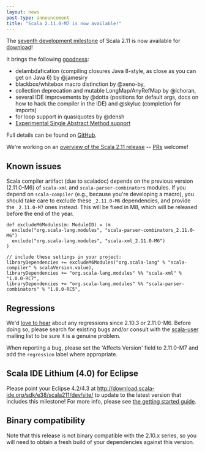 ```yaml
---
layout: news
post-type: announcement
title: "Scala 2.11.0-M7 is now available!"
---
```

The [seventh development milestone](https://github.com/scala/scala/releases/v2.11.0-M7) of Scala 2.11 is now available for [download](/download/2.11.0-M7.html)!

It brings the following [goodness](https://github.com/scala/scala/issues?milestone=25&page=1&state=closed):

- delambdafication (compiling closures Java 8-style, as close as you can get on Java 6) by @jamesiry
- blackbox/whitebox macro distinction by @xeno-by,
- collection deprecation and mutable LongMap/AnyRefMap by @ichoran,
- several IDE improvements by @dotta (positions for default args, docs on how to hack the compiler in the IDE) and @skyluc (completion for imports)
- for loop support in quasiquotes by @densh
- [Experimental Single Abstract Method support](https://github.com/scala/scala/pull/3037)

Full details can be found on [GitHub](https://github.com/scala/scala/releases/v2.11.0-M7).

We're working on an [overview of the Scala 2.11 release](http://docs.scala-lang.org/scala/2.11/) -- [PRs](https://github.com/scala/scala/blob/gh-pages/2.11/index.markdown) welcome!

## Known issues
Scala compiler artifact (due to scaladoc) depends on the previous version (2.11.0-M6) of `scala-xml` and `scala-parser-combinators` modules.
If you depend on `scala-compiler` (e.g., because you're developing a macro), you should take care to exclude these `_2.11.0-M6` dependencies,
and provide the `_2.11.0-M7` ones instead. This will be fixed in M8, which will be released before the end of the year.


    def excludeM6Modules(m: ModuleID) = (m
      exclude("org.scala-lang.modules", "scala-parser-combinators_2.11.0-M6")
      exclude("org.scala-lang.modules", "scala-xml_2.11.0-M6")
    )

    // include these settings in your project:
    libraryDependencies += excludeM6Modules("org.scala-lang" % "scala-compiler" % scalaVersion.value),
    libraryDependencies += "org.scala-lang.modules" %% "scala-xml" % "1.0.0-RC7",
    libraryDependencies += "org.scala-lang.modules" %% "scala-parser-combinators" % "1.0.0-RC5",

## Regressions
We'd [love to hear](https://issues.scala-lang.org/) about any regressions since 2.10.3 or 2.11.0-M6. Before doing so, please search for existing bugs and/or consult with the [scala-user](https://groups.google.com/forum/#!forum/scala-user) mailing list to be sure it is a genuine problem.

When reporting a bug, please set the 'Affects Version' field to 2.11.0-M7 and add the `regression` label where appropriate.

## Scala IDE Lithium (4.0) for Eclipse
Please point your Eclipse 4.2/4.3 at http://download.scala-ide.org/sdk/e38/scala211/dev/site/ to update to the latest version that includes this milestone!
For more info, please see [the getting started guide](http://scala-ide.org/docs/user/gettingstarted.html).

## Binary compatibility
Note that this release is not binary compatible with the 2.10.x series, so you will need to obtain a fresh build of your dependencies against this version.
